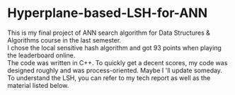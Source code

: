 # Hyperplane-based-LSH-for-ANN
This is my final project of ANN search algorithm for Data Structures & Algorithms course in the last semester.  \
I chose the local sensitive hash algorithm and got 93 points when playing the leaderboard online.        \
The code was written in C++. To quickly get a decent scores, my code was designed roughly and was process-oriented. Maybe I 'll update someday. \
To understand the LSH, you can refer to my tech report as well as the material listed below.  \
[](https://clickhouse.com/blog/approximate-nearest-neighbour-ann-with-sql-powered-local-sensitive-hashing-lsh-random-projections)
[](https://towardsdatascience.com/similarity-search-part-6-random-projections-with-lsh-forest-f2e9b31dcc47)
[](https://web.mit.edu/andoni/www/LSH/)
[](https://www.slaney.org/malcolm/yahoo/Slaney2008-LSHTutorial.pdf)
